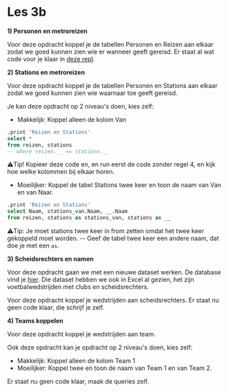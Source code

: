 # Les 3b

**1) Personen en metroreizen**

Voor deze opdracht koppel je de tabellen Personen en Reizen aan elkaar zodat we goed kunnen zien wie er wanneer geeft gereisd. Er staat al wat code voor je klaar in [deze repl](https://replit.com/@mevrHermans/Pidk-K3-M2-L3b-1).

**2) Stations en metroreizen**

Voor deze opdracht koppel je de tabellen Personen en Stations aan elkaar zodat we goed kunnen zien wie waarnaar toe geeft gereisd.&#x20;

Je kan deze opdracht op 2 niveau's doen, kies zelf:

* Makkelijk: Koppel alleen de kolom Van

```sql
.print 'Reizen en Stations'
select *
from reizen, stations
-- where reizen.__ == stations.__
```

:warning:Tip! Kopieer deze code en, en run eerst de code zonder regel 4, en kijk hoe welke kolommen bij elkaar horen.

* Moeilijker: Koppel de tabel Stations twee keer en toon de naam van Van en van Naar.

```sql
.print 'Reizen en Stations'
select Naam, stations_van.Naam, __.Naam
from reizen, stations as stations_van, stations as __


```

:warning:Tip: Je moet stations twee keer in from zetten omdat het twee keer gekoppeld moet worden. -- Geef de tabel twee keer een andere naam, dat doe je met een `as`.



**3) Scheidsrechters en namen**

Voor deze opdracht gaan we met een nieuwe dataset werken. De database vind je [hier](https://replit.com/@mevrHermans/Pidk-K3-M2-L3b-3). Die dataset hebben we ook in Excel al gezien, het zijn voetbalwedstrijden met clubs en scheidsrechters.

Voor deze opdracht koppel je wedstrijden aan scheidsrechters. Er staat nu geen code klaar, die schrijf je zelf.



**4) Teams koppelen**

Voor deze opdracht koppel je wedstrijden aan team.&#x20;

Ook deze opdracht kan je opdracht op 2 niveau's doen, kies zelf:

* Makkelijk: Koppel alleen de kolom Team 1&#x20;
* Moeilijker: Koppel twee en toon de naam van Team 1 en van Team 2.

Er staat nu geen code klaar, maak de queries zelf.





